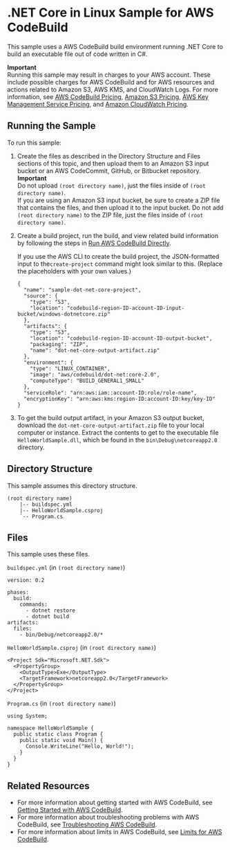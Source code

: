 # \.NET Core in Linux Sample for AWS CodeBuild<a name="sample-net-core-linux"></a>

This sample uses a AWS CodeBuild build environment running \.NET Core to build an executable file out of code written in C\#\. 

**Important**  
Running this sample may result in charges to your AWS account\. These include possible charges for AWS CodeBuild and for AWS resources and actions related to Amazon S3, AWS KMS, and CloudWatch Logs\. For more information, see [AWS CodeBuild Pricing](http://aws.amazon.com/codebuild/pricing), [Amazon S3 Pricing](http://aws.amazon.com/s3/pricing), [AWS Key Management Service Pricing](http://aws.amazon.com/kms/pricing), and [Amazon CloudWatch Pricing](http://aws.amazon.com/cloudwatch/pricing)\.

## Running the Sample<a name="sample-net-core-linux-running"></a>

To run this sample:

1. Create the files as described in the Directory Structure and Files sections of this topic, and then upload them to an Amazon S3 input bucket or an AWS CodeCommit, GitHub, or Bitbucket repository\. 
**Important**  
Do not upload `(root directory name)`, just the files inside of `(root directory name)`\.   
If you are using an Amazon S3 input bucket, be sure to create a ZIP file that contains the files, and then upload it to the input bucket\. Do not add `(root directory name)` to the ZIP file, just the files inside of `(root directory name)`\.

1. Create a build project, run the build, and view related build information by following the steps in [Run AWS CodeBuild Directly](how-to-run.md)\.

   If you use the AWS CLI to create the build project, the JSON\-formatted input to the`create-project` command might look similar to this\. \(Replace the placeholders with your own values\.\)

   ```
   {
     "name": "sample-dot-net-core-project",
     "source": {
       "type": "S3",
       "location": "codebuild-region-ID-account-ID-input-bucket/windows-dotnetcore.zip"
     },
     "artifacts": {
       "type": "S3",
       "location": "codebuild-region-ID-account-ID-output-bucket",
       "packaging": "ZIP",
       "name": "dot-net-core-output-artifact.zip"
     },
     "environment": {
       "type": "LINUX_CONTAINER",
       "image": "aws/codebuild/dot-net:core-2.0",
       "computeType": "BUILD_GENERAL1_SMALL"
     },
     "serviceRole": "arn:aws:iam::account-ID:role/role-name",
     "encryptionKey": "arn:aws:kms:region-ID:account-ID:key/key-ID"
   }
   ```

1. To get the build output artifact, in your Amazon S3 output bucket, download the `dot-net-core-output-artifact.zip` file to your local computer or instance\. Extract the contents to get to the executable file `HelloWorldSample.dll`, which be found in the `bin\Debug\netcoreapp2.0` directory\.

## Directory Structure<a name="sample-net-core-linux-dir"></a>

This sample assumes this directory structure\.

```
(root directory name)
    |-- buildspec.yml
    |-- HelloWorldSample.csproj
    `-- Program.cs
```

## Files<a name="sample-net-core-linux-files"></a>

This sample uses these files\.

`buildspec.yml` \(in `(root directory name)`\)

```
version: 0.2

phases:
  build:
    commands:
      - dotnet restore
      - dotnet build
artifacts:
  files:
    - bin/Debug/netcoreapp2.0/*
```

`HelloWorldSample.csproj` \(in `(root directory name)`\)

```
<Project Sdk="Microsoft.NET.Sdk">
  <PropertyGroup>
    <OutputType>Exe</OutputType>
    <TargetFramework>netcoreapp2.0</TargetFramework>
  </PropertyGroup>
</Project>
```

`Program.cs` \(in `(root directory name)`\)

```
using System;

namespace HelloWorldSample {
  public static class Program {
    public static void Main() {
      Console.WriteLine("Hello, World!");
    }
  }
}
```

## Related Resources<a name="w3ab1b9c50c41c13"></a>
+ For more information about getting started with AWS CodeBuild, see [Getting Started with AWS CodeBuild](getting-started.md)\.
+ For more information about troubleshooting problems with AWS CodeBuild, see [Troubleshooting AWS CodeBuild](troubleshooting.md)\.
+ For more information about limits in AWS CodeBuild, see [Limits for AWS CodeBuild](limits.md)\.